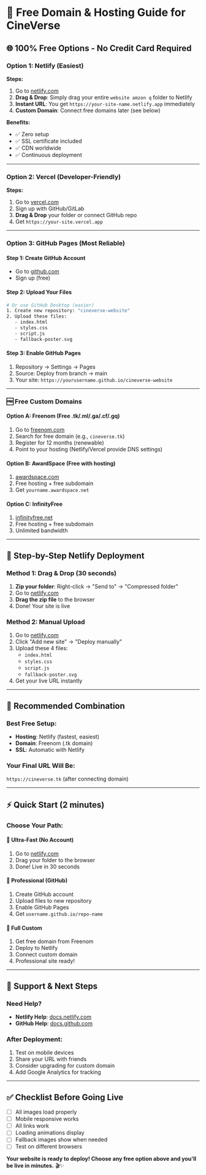 # 🚀 Free Domain & Hosting Guide for CineVerse

## 🌐 **100% Free Options - No Credit Card Required**

### **Option 1: Netlify (Easiest)**
**Steps:**
1. Go to [netlify.com](https://netlify.com)
2. **Drag & Drop**: Simply drag your entire `website amzon q` folder to Netlify
3. **Instant URL**: You get `https://your-site-name.netlify.app` immediately
4. **Custom Domain**: Connect free domains later (see below)

**Benefits:**
- ✅ Zero setup
- ✅ SSL certificate included
- ✅ CDN worldwide
- ✅ Continuous deployment

---

### **Option 2: Vercel (Developer-Friendly)**
**Steps:**
1. Go to [vercel.com](https://vercel.com)
2. Sign up with GitHub/GitLab
3. **Drag & Drop** your folder or connect GitHub repo
4. Get `https://your-site.vercel.app`

---

### **Option 3: GitHub Pages (Most Reliable)**

#### **Step 1: Create GitHub Account**
- Go to [github.com](https://github.com)
- Sign up (free)

#### **Step 2: Upload Your Files**
```bash
# Or use GitHub Desktop (easier)
1. Create new repository: "cineverse-website"
2. Upload these files:
   - index.html
   - styles.css
   - script.js
   - fallback-poster.svg
```

#### **Step 3: Enable GitHub Pages**
1. Repository → Settings → Pages
2. Source: Deploy from branch → main
3. Your site: `https://yourusername.github.io/cineverse-website`

---

### **🆓 Free Custom Domains**

#### **Option A: Freenom (Free .tk/.ml/.ga/.cf/.gq)**
1. Go to [freenom.com](https://freenom.com)
2. Search for free domain (e.g., `cineverse.tk`)
3. Register for 12 months (renewable)
4. Point to your hosting (Netlify/Vercel provide DNS settings)

#### **Option B: AwardSpace (Free with hosting)**
1. [awardspace.com](https://awardspace.com)
2. Free hosting + free subdomain
3. Get `yourname.awardspace.net`

#### **Option C: InfinityFree**
1. [infinityfree.net](https://infinityfree.net)
2. Free hosting + free subdomain
3. Unlimited bandwidth

---

## 📱 **Step-by-Step Netlify Deployment**

### **Method 1: Drag & Drop (30 seconds)**
1. **Zip your folder**: Right-click → "Send to" → "Compressed folder"
2. Go to [netlify.com](https://netlify.com)
3. **Drag the zip file** to the browser
4. Done! Your site is live

### **Method 2: Manual Upload**
1. Go to [netlify.com](https://netlify.com)
2. Click "Add new site" → "Deploy manually"
3. Upload these 4 files:
   - `index.html`
   - `styles.css`
   - `script.js`
   - `fallback-poster.svg`
4. Get your live URL instantly

---

## 🎯 **Recommended Combination**

### **Best Free Setup:**
- **Hosting**: Netlify (fastest, easiest)
- **Domain**: Freenom (.tk domain)
- **SSL**: Automatic with Netlify

### **Your Final URL Will Be:**
`https://cineverse.tk` (after connecting domain)

---

## ⚡ **Quick Start (2 minutes)**

### **Choose Your Path:**

#### **🚀 Ultra-Fast (No Account)**
1. Go to [netlify.com](https://netlify.com)
2. Drag your folder to the browser
3. Done! Live in 30 seconds

#### **🔧 Professional (GitHub)**
1. Create GitHub account
2. Upload files to new repository
3. Enable GitHub Pages
4. Get `username.github.io/repo-name`

#### **🌟 Full Custom**
1. Get free domain from Freenom
2. Deploy to Netlify
3. Connect custom domain
4. Professional site ready!

---

## 📧 **Support & Next Steps**

### **Need Help?**
- **Netlify Help**: [docs.netlify.com](https://docs.netlify.com)
- **GitHub Help**: [docs.github.com](https://docs.github.com/en/pages)

### **After Deployment:**
1. Test on mobile devices
2. Share your URL with friends
3. Consider upgrading for custom domain
4. Add Google Analytics for tracking

---

## ✅ **Checklist Before Going Live**

- [ ] All images load properly
- [ ] Mobile responsive works
- [ ] All links work
- [ ] Loading animations display
- [ ] Fallback images show when needed
- [ ] Test on different browsers

**Your website is ready to deploy! Choose any free option above and you'll be live in minutes.** 🎬✨